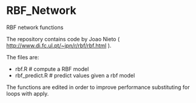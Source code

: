 RBF_Network
===========
RBF network functions

The repository contains code by Joao Nieto ( http://www.di.fc.ul.pt/~jpn/r/rbf/rbf.html ).

The files are:
* rbf.R           # compute a RBF model
* rbf_predict.R   # predict values given a rbf model


The functions are edited in order to improve performance substituting for loops with apply.




